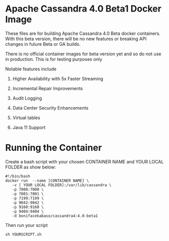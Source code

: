 # Apache Cassandra 4.0 Beta1 Docker Image

These files are for building Apache Cassandra 4.0 Beta docker containers. With this  beta version, there will
 be no new features or breaking API changes in future Beta or GA builds. 
  
  
There is no official container images for beta version yet and so do not use in production. This is for testing purposes only 
  
Notable features include 
 
1. Higher Availability with 5x Faster Streaming 
 
2. Incremental Repair Improvements 
 
3. Audit Logging 
 
4. Data Center Security Enhancements
 
5. Virtual tables 
 
6. Java 11 Support 


# Running the Container

Create a bash script with your chosen CONTAINER NAME and YOUR LOCAL FOLDER as show below:
```
#!/bin/bash
docker run  --name [CONTAINER NAME] \
   -v [ YOUR LOCAL FOLDER]:/var/lib/cassandra \
   -p 7000:7000 \
   -p 7001:7001 \
   -p 7199:7199 \
   -p 9042:9042 \
   -p 9160:9160 \
   -p 9404:9404 \
   -d bonifacekabaso/cassandra4:4.0-beta1
```
Then run your script 

```sh YOURSCRIPT.sh```
